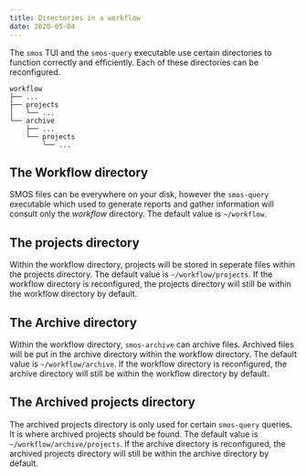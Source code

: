 ```yaml
---
title: Directories in a workflow
date: 2020-05-04
---
```


The `smos` TUI and the `smos-query` executable use certain directories to function correctly and efficiently.
Each of these directories can be reconfigured.

```
workflow
├── ...
├── projects
│   └── ...
└── archive
    ├── ...
    └── projects
        └── ...
```

## The Workflow directory

SMOS files can be everywhere on your disk, however the `smos-query` executable which used to generate reports and gather information will
consult only the *workflow* directory.
The default value is `~/workflow`.

## The projects directory

Within the workflow directory, projects will be stored in seperate files within the projects directory.
The default value is `~/workflow/projects`.
If the workflow directory is reconfigured, the projects directory will still be within the workflow directory by default.

## The Archive directory

Within the workflow directory, `smos-archive` can archive files.
Archived files will be put in the archive directory within the workflow directory.
The default value is `~/workflow/archive`.
If the workflow directory is reconfigured, the archive directory will still be within the workflow directory by default.

## The Archived projects directory

The archived projects directory is only used for certain `smos-query` queries.
It is where archived projects should be found.
The default value is `~/workflow/archive/projects`.
If the archive directory is reconfigured, the archived projects directory will still be within the archive directory by default.
